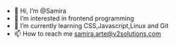 - 👋 Hi, I’m @Samira
- 👀 I’m interested in frontend programming
- 🌱 I’m currently learning CSS,Javascript,Linux and Git
- 📫 How to reach me samira.arte@v2solutions.com

<!---
samira-v2/samira-v2 is a ✨ special ✨ repository because its `README.md` (this file) appears on your GitHub profile.
You can click the Preview link to take a look at your changes.
--->
